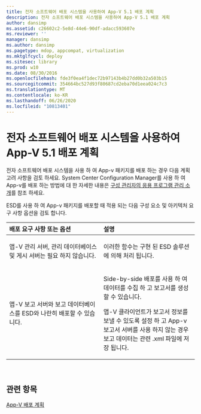 ```yaml
---
title: 전자 소프트웨어 배포 시스템을 사용하여 App-V 5.1 배포 계획
description: 전자 소프트웨어 배포 시스템을 사용하여 App-V 5.1 배포 계획
author: dansimp
ms.assetid: c26602c2-5e8d-44e6-90df-adacc593607e
ms.reviewer: ''
manager: dansimp
ms.author: dansimp
ms.pagetype: mdop, appcompat, virtualization
ms.mktglfcycl: deploy
ms.sitesec: library
ms.prod: w10
ms.date: 08/30/2016
ms.openlocfilehash: fde3f0ea4f1dec72b97143b4b27dd0b32a503b15
ms.sourcegitcommit: 354664bc527d93f80687cd2eba70d1eea024c7c3
ms.translationtype: MT
ms.contentlocale: ko-KR
ms.lasthandoff: 06/26/2020
ms.locfileid: "10813401"
---
```

# 전자 소프트웨어 배포 시스템을 사용하여 App-V 5.1 배포 계획


전자 소프트웨어 배포 시스템을 사용 하 여 App-v 패키지를 배포 하는 경우 다음 계획 고려 사항을 검토 하세요. System Center Configuration Manager를 사용 하 여 App-v를 배포 하는 방법에 대 한 자세한 내용은 [구성 관리자의 응용 프로그램 관리 소개](https://go.microsoft.com/fwlink/?LinkId=281816)를 참조 하세요.

ESD를 사용 하 여 App-v 패키지를 배포할 때 적용 되는 다음 구성 요소 및 아키텍처 요구 사항 옵션을 검토 합니다.

<table>
<colgroup>
<col width="50%" />
<col width="50%" />
</colgroup>
<thead>
<tr class="header">
<th align="left">배포 요구 사항 또는 옵션</th>
<th align="left">설명</th>
</tr>
</thead>
<tbody>
<tr class="odd">
<td align="left"><p>앱-V 관리 서버, 관리 데이터베이스 및 게시 서버는 필요 하지 않습니다.</p></td>
<td align="left"><p>이러한 함수는 구현 된 ESD 솔루션에 의해 처리 됩니다.</p></td>
</tr>
<tr class="even">
<td align="left"><p>앱-V 보고 서버와 보고 데이터베이스를 ESD와 나란히 배포할 수 있습니다.</p></td>
<td align="left"><p>Side-by-side 배포를 사용 하 여 데이터를 수집 하 고 보고서를 생성할 수 있습니다.</p>
<p>앱-V 클라이언트가 보고서 정보를 보낼 수 있도록 설정 하 고 App-v 보고서 서버를 사용 하지 않는 경우 보고 데이터는 관련 .xml 파일에 저장 됩니다.</p></td>
</tr>
</tbody>
</table>

 






## 관련 항목


[App-V 배포 계획](planning-to-deploy-app-v51.md)

 

 





